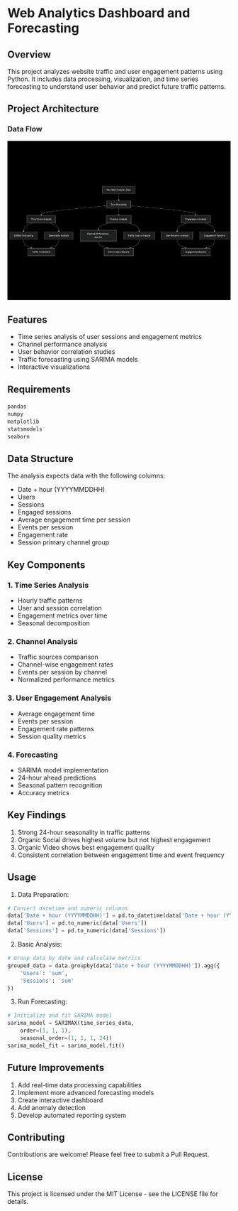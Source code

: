 # Web Analytics Dashboard and Forecasting

## Overview
This project analyzes website traffic and user engagement patterns using Python. It includes data processing, visualization, and time series forecasting to understand user behavior and predict future traffic patterns.

## Project Architecture

### Data Flow
![Data Flow](DataFlow/Flowchart.png)
   


## Features
- Time series analysis of user sessions and engagement metrics
- Channel performance analysis
- User behavior correlation studies
- Traffic forecasting using SARIMA models
- Interactive visualizations

## Requirements
```python
pandas
numpy
matplotlib
statsmodels
seaborn
```

## Data Structure
The analysis expects data with the following columns:
- Date + hour (YYYYMMDDHH)
- Users
- Sessions
- Engaged sessions
- Average engagement time per session
- Events per session
- Engagement rate
- Session primary channel group

## Key Components

### 1. Time Series Analysis
- Hourly traffic patterns
- User and session correlation
- Engagement metrics over time
- Seasonal decomposition

### 2. Channel Analysis
- Traffic sources comparison
- Channel-wise engagement rates
- Events per session by channel
- Normalized performance metrics

### 3. User Engagement Analysis
- Average engagement time
- Events per session
- Engagement rate patterns
- Session quality metrics

### 4. Forecasting
- SARIMA model implementation
- 24-hour ahead predictions
- Seasonal pattern recognition
- Accuracy metrics

## Key Findings
1. Strong 24-hour seasonality in traffic patterns
2. Organic Social drives highest volume but not highest engagement
3. Organic Video shows best engagement quality
4. Consistent correlation between engagement time and event frequency

## Usage

1. Data Preparation:
```python
# Convert datetime and numeric columns
data['Date + hour (YYYYMMDDHH)'] = pd.to_datetime(data['Date + hour (YYYYMMDDHH)'], format='%Y%m%d%H')
data['Users'] = pd.to_numeric(data['Users'])
data['Sessions'] = pd.to_numeric(data['Sessions'])
```

2. Basic Analysis:
```python
# Group data by date and calculate metrics
grouped_data = data.groupby(data['Date + hour (YYYYMMDDHH)']).agg({
    'Users': 'sum',
    'Sessions': 'sum'
})
```

3. Run Forecasting:
```python
# Initialize and fit SARIMA model
sarima_model = SARIMAX(time_series_data,
    order=(1, 1, 1),
    seasonal_order=(1, 1, 1, 24))
sarima_model_fit = sarima_model.fit()
```

## Future Improvements
1. Add real-time data processing capabilities
2. Implement more advanced forecasting models
3. Create interactive dashboard
4. Add anomaly detection
5. Develop automated reporting system

## Contributing
Contributions are welcome! Please feel free to submit a Pull Request.

## License
This project is licensed under the MIT License - see the LICENSE file for details.
